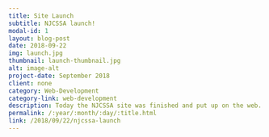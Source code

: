```yaml
---
title: Site Launch
subtitle: NJCSSA launch!
modal-id: 1
layout: blog-post
date: 2018-09-22
img: launch.jpg
thumbnail: launch-thumbnail.jpg
alt: image-alt
project-date: September 2018
client: none
category: Web-Development
category-link: web-development
description: Today the NJCSSA site was finished and put up on the web.
permalink: /:year/:month/:day/:title.html
link: /2018/09/22/njcssa-launch
---
```

